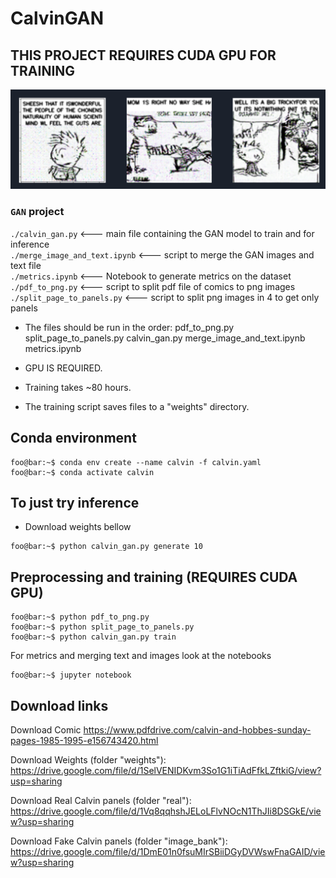 # CalvinGAN

## THIS PROJECT REQUIRES CUDA GPU FOR TRAINING

![Example of GAN generated comics](https://github.com/genericalexacc/CalvinGAN/raw/master/example.png)

### `GAN` project
`./calvin_gan.py` <--- main file containing the GAN model to train and for inference <br />
`./merge_image_and_text.ipynb` <--- script to merge the GAN images and text file <br />
`./metrics.ipynb` <--- Notebook to generate metrics on the dataset <br />
`./pdf_to_png.py` <--- script to split pdf file of comics to png images <br />
`./split_page_to_panels.py` <--- script to split png images in 4 to get only panels <br />

* The files should be run in the order:
   pdf_to_png.py
   split_page_to_panels.py
   calvin_gan.py
   merge_image_and_text.ipynb
   metrics.ipynb
   
* GPU IS REQUIRED.
* Training takes ~80 hours.
* The training script saves files to a "weights" directory.


## Conda environment
```console
foo@bar:~$ conda env create --name calvin -f calvin.yaml
foo@bar:~$ conda activate calvin
```

## To just try inference
- Download weights bellow
```console
foo@bar:~$ python calvin_gan.py generate 10
```

## Preprocessing and training (REQUIRES CUDA GPU)
```console
foo@bar:~$ python pdf_to_png.py
foo@bar:~$ python split_page_to_panels.py
foo@bar:~$ python calvin_gan.py train
```

For metrics and merging text and images look at the notebooks
```console
foo@bar:~$ jupyter notebook
```

## Download links
Download Comic https://www.pdfdrive.com/calvin-and-hobbes-sunday-pages-1985-1995-e156743420.html

Download Weights (folder "weights"): https://drive.google.com/file/d/1SelVENIDKvm3So1G1iTiAdFfkLZftkiG/view?usp=sharing

Download Real Calvin panels (folder "real"): https://drive.google.com/file/d/1Vq8qqhshJELoLFlvNOcN1ThJIi8DSGkE/view?usp=sharing

Download Fake Calvin panels (folder "image_bank"): https://drive.google.com/file/d/1DmE01n0fsuMIrSBiiDGyDVWswFnaGAID/view?usp=sharing
